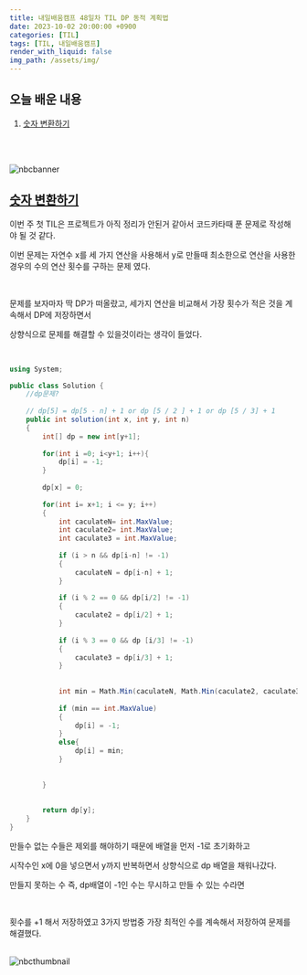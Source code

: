 ```yaml
---
title: 내일배움캠프 48일차 TIL DP 동적 계획법
date: 2023-10-02 20:00:00 +0900
categories: [TIL]
tags: [TIL, 내일배움캠프]
render_with_liquid: false
img_path: /assets/img/
---
```


## 오늘 배운 내용

1. [숫자 변환하기](https://school.programmers.co.kr/learn/courses/30/lessons/154538)

<br/>
<br/>

![nbcbanner](TILbanner.png)

## [숫자 변환하기](https://school.programmers.co.kr/learn/courses/30/lessons/154538)

이번 주 첫 TIL은 프로젝트가 아직 정리가 안된거 같아서 코드카타때 푼 문제로 작성해야 될 것 같다.

이번 문제는 자연수 x를 세 가지 연산을 사용해서 y로 만들때 최소한으로 연산을 사용한 경우의 수의 연산 횟수를 구하는 문제 였다.

<br/>

문제를 보자마자 딱 DP가 떠올랐고, 세가지 연산을 비교해서 가장 횟수가 적은 것을 계속해서 DP에 저장하면서

상향식으로 문제를 해결할 수 있을것이라는 생각이 들었다.

<br/>

```cs
using System;

public class Solution {
    //dp문제?
    
    // dp[5] = dp[5 - n] + 1 or dp [5 / 2 ] + 1 or dp [5 / 3] + 1
    public int solution(int x, int y, int n) 
    {
        int[] dp = new int[y+1];
        
        for(int i =0; i<y+1; i++){
            dp[i] = -1;
        }
        
        dp[x] = 0;
        
        for(int i= x+1; i <= y; i++)
        {
            int caculateN= int.MaxValue;
            int caculate2= int.MaxValue;
            int caculate3 = int.MaxValue;
            
            if (i > n && dp[i-n] != -1)
            {
                caculateN = dp[i-n] + 1;
            }
            
            if (i % 2 == 0 && dp[i/2] != -1)
            {
                caculate2 = dp[i/2] + 1;
            }
            
            if (i % 3 == 0 && dp [i/3] != -1)
            {
                caculate3 = dp[i/3] + 1;    
            }
                
            
            int min = Math.Min(caculateN, Math.Min(caculate2, caculate3));
            
            if (min == int.MaxValue)
            {
                dp[i] = -1;
            }
            else{
                dp[i] = min;
            }
            
            
        }
        
        
        return dp[y];
    }
}
```

만들수 없는 수들은 제외를 해야하기 때문에 배열을 먼저 -1로 초기화하고

시작수인 x에 0을 넣으면서 y까지 반복하면서 상향식으로 dp 배열을 채워나갔다.

만들지 못하는 수 즉, dp배열이 -1인 수는 무시하고 만들 수 있는 수라면 

<br/>

횟수를 +1 해서 저장하였고 3가지 방법중 가장 최적인 수를 계속해서 저장하여 문제를 해결했다.
<br/>
<br/>

![nbcthumbnail](thumbnail-image.png)
